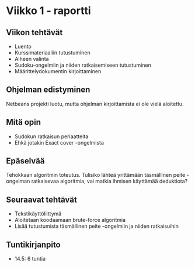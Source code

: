 # Viikko 1 - raportti

## Viikon tehtävät
* Luento
* Kurssimateriaaliin tutustuminen
* Aiheen valinta
* Sudoku-ongelmiin ja niiden ratkaisemiseen tutustuminen
* Määrittelydokumentin kirjoittaminen

## Ohjelman edistyminen
Netbeans projekti luotu, mutta ohjelman kirjoittamista ei ole vielä aloitettu.

## Mitä opin
* Sudokun ratkaisun periaatteita
* Ehkä jotakin Exact cover -ongelmista

## Epäselvää
Tehokkaan algoritmin toteutus. Tulisiko lähteä yrittämään täsmällinen peite -ongelman ratkaisevaa algoritmia, vai matkia ihmisen käyttämää deduktiota?

## Seuraavat tehtävät
* Tekstikäyttöliittymä
* Aloitetaan koodaamaan brute-force algoritmia
* Lisää tutustumista täsmällinen peite -ongelmiin ja niiden ratkaisuihin

## Tuntikirjanpito
* 14.5: 6 tuntia
